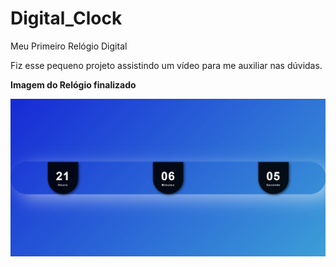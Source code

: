 # Digital_Clock
 Meu Primeiro Relógio Digital

 Fiz esse pequeno projeto assistindo um vídeo para me auxiliar nas dúvidas.


**Imagem do Relógio finalizado**

![Print Relógio](clock.png)